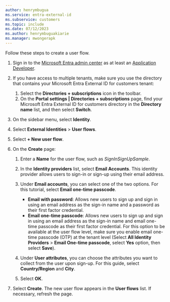 ```yaml
---
author: henrymbugua
ms.service: entra-external-id
ms.subservice: customers
ms.topic: include
ms.date: 07/12/2023
ms.author: henrymbuguakiarie
ms.manager: mwongerapk
---
```


Follow these steps to create a user flow.  
 
1. Sign in to the <a href="https://entra.microsoft.com/" target="_blank">Microsoft Entra admin center</a> as at least an [Application Developer](../../../../identity/role-based-access-control/permissions-reference.md#application-developer). 
1. If you have access to multiple tenants, make sure you use the directory that contains your Microsoft Entra External ID for customers tenant: 
 
   1. Select the **Directories + subscriptions** icon in the toolbar. 
   1. On the **Portal settings | Directories + subscriptions** page, find your Microsoft Entra External ID for customers directory in the **Directory name** list, and then select **Switch**. 
 
1. On the sidebar menu, select **Identity**. 
1. Select **External Identities** > **User flows**. 
1. Select **+ New user flow**. 
1. On the **Create** page: 
 
   1. Enter a **Name** for the user flow, such as _SignInSignUpSample_. 
   1. In the **Identity providers** list, select **Email Accounts**. This identity provider allows users to sign-in or sign-up using their email address. 
   1. Under **Email accounts**, you can select one of the two options. For this tutorial, select **Email one-time passcode**. 
 
      - **Email with password**: Allows new users to sign up and sign in using an email address as the sign-in name and a password as their first factor credential. 
      - **Email one-time passcode**: Allows new users to sign up and sign in using an email address as the sign-in name and email one-time passcode as their first factor credential. For this option to be available at the user flow level, make sure you enable email one-time passcode (OTP) at the tenant level (Select **All Identity Providers** > **Email One-time passcode**, select **Yes** option, then select **Save**). 
 
   1. Under **User attributes**, you can choose the attributes you want to collect from the user upon sign-up. For this guide, select **Country/Region** and **City**. 
   1. Select **OK**.
 
1. Select **Create**. The new user flow appears in the **User flows** list. If necessary, refresh the page. 
